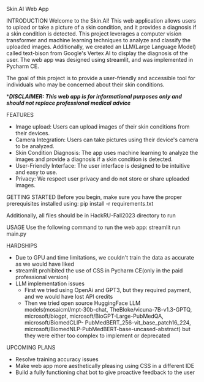 Skin.AI Web App

INTRODUCTION
Welcome to the Skin.AI! 
This web application allows users to upload or take a picture of a skin condition, and it provides a diagnosis if a skin condition is detected. This project leverages a computer vision transformer and machine learning techniques to analyze and classify the uploaded images. Additionally, we created an LLM(Large Language Model) called text-bison from Google's Vertex AI to display the diagnosis of the user. The web app was designed using streamlit, and was implemented in Pycharm CE. 

The goal of this project is to provide a user-friendly and accessible tool for individuals who may be concerned about their skin conditions. 

****DISCLAIMER: This web app is for informational purposes only and should not replace professional medical advice***

FEATURES
- Image upload: Users can upload images of their skin conditions from their devices.
- Camera Integration: Users can take pictures using their device's camera to be analyzed.
- Skin Condition Diagnosis: The app uses machine learning to analyze the images and provide a diagnosis if a skin condition is detected.
- User-Friendly Interface: The user interface is designed to be intuitive and easy to use.
- Privacy: We respect user privacy and do not store or share uploaded images.

GETTING STARTED
Before you begin, make sure you have the proper prerequisites installed using:
pip install -r requirements.txt

Additionally, all files should be in HackRU-Fall2023 directory to run

USAGE
Use the following command to run the web app:
streamlit run main.py

HARDSHIPS

- Due to GPU and time limitations, we couldn't train the data as accurate as we would have liked
- streamlit prohibited the use of CSS in Pycharm CE(only in the paid professional version)
- LLM implementation issues
     - First we tried using OpenAi and GPT3, but they required payment, and we would have lost API credits
     - Then we tried open source HuggingFace LLM models(mosaicml/mpt-30b-chat, TheBloke/vicuna-7B-v1.3-GPTQ, microsoft/biogpt, microsoft/BioGPT-Large-PubMedQA, microsoft/BiomedCLIP- 
       PubMedBERT_256-vit_base_patch16_224, microsoft/BiomedNLP-PubMedBERT-base-uncased-abstract) but they were either too complex to implement or deprecated

UPCOMING PLANS

- Resolve training accuracy issues
- Make web app more aesthetically pleasing using CSS in a different IDE
- Build a fully functioning chat bot to give proactive feedback to the user
